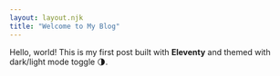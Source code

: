 ```yaml
---
layout: layout.njk
title: "Welcome to My Blog"
---
```


Hello, world! This is my first post built with **Eleventy** and themed with dark/light mode toggle 🌗.